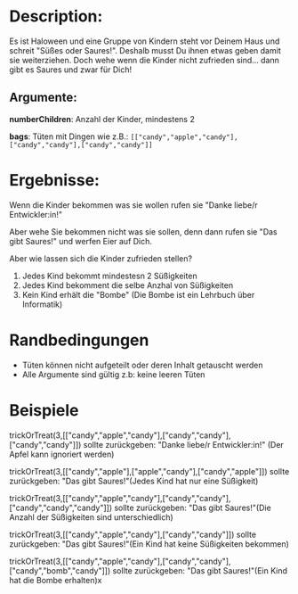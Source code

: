# Description:

Es ist Haloween und eine Gruppe von Kindern steht vor Deinem Haus und schreit "Süßes oder Saures!".
Deshalb musst Du ihnen etwas geben damit sie weiterziehen.
Doch wehe wenn die Kinder nicht zufrieden sind... dann gibt es Saures und zwar für Dich!

## Argumente:

**numberChildren**: Anzahl der Kinder, mindestens 2

**bags**: Tüten mit Dingen wie z.B.: `[["candy","apple","candy"],["candy","candy"],["candy","candy"]]`

# Ergebnisse:

Wenn die Kinder bekommen was sie wollen rufen sie "Danke liebe/r Entwickler:in!"

Aber wehe Sie bekommen nicht was sie sollen, denn dann rufen sie "Das gibt Saures!" und werfen Eier auf Dich.

Aber wie lassen sich die Kinder zufrieden stellen?

1) Jedes Kind bekommt mindestesn 2 Süßigkeiten
2) Jedes Kind bekomment die selbe Anzhal von Süßigkeiten
3) Kein Kind erhält die "Bombe" (Die Bombe ist ein Lehrbuch über Informatik)

# Randbedingungen
- Tüten können nicht aufgeteilt oder deren Inhalt getauscht werden
- Alle Argumente sind gültig z.b: keine leeren Tüten

# Beispiele
trickOrTreat(3,[["candy","apple","candy"],["candy","candy"],["candy","candy"]])
sollte zurückgeben: "Danke liebe/r Entwickler:in!" (Der Apfel kann ignoriert werden)

trickOrTreat(3,[["candy","apple"],["apple","candy"],["candy","apple"]])
sollte zurückgeben: "Das gibt Saures!"(Jedes Kind hat nur eine Süßigkeit)

trickOrTreat(3,[["candy","apple","candy"],["candy","candy"],["candy","candy","candy"]])
sollte zurückgeben: "Das gibt Saures!"(Die Anzahl der Süßigkeiten sind unterschiedlich)

trickOrTreat(3,[["candy","apple","candy"],["candy","candy"]])
sollte zurückgeben: "Das gibt Saures!"(Ein Kind hat keine Süßigkeiten bekommen)

trickOrTreat(3,[["candy","apple","candy"],["candy","candy"],["candy","bomb","candy"]])
sollte zurückgeben: "Das gibt Saures!"(Ein Kind hat die Bombe erhalten)x
